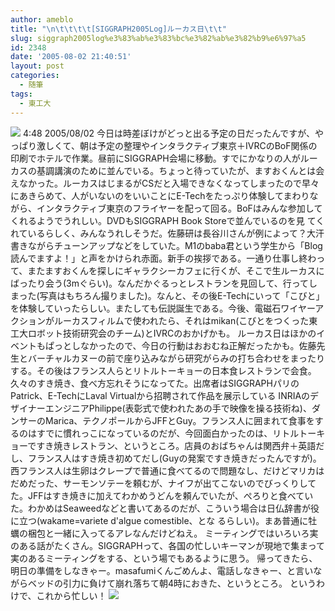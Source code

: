 ```yaml
---
author: ameblo
title: "\n\t\t\t\t[SIGGRAPH2005Log]ルーカス日\t\t"
slug: siggraph2005log%e3%83%ab%e3%83%bc%e3%82%ab%e3%82%b9%e6%97%a5
id: 2348
date: '2005-08-02 21:40:51'
layout: post
categories:
  - 随筆
tags:
  - 東工大
---
```


[![](http://akihiko.shirai.as/modules/xoopsgallery/cache/albums/album22/DSCF0022.sized.jpg)](http://akihiko.shirai.as/modules/xoopsgallery/view_photo.php?xoops_imageid=1630&set_albumName=album22&id=DSCF0022 "生ルーカス、レストランを探訪") 4:48 2005/08/02 今日は時差ぼけがどっと出る予定の日だったんですが、やっぱり激しくて、朝は予定の整理やインタラクティブ東京＋IVRCのBoF関係の印刷でホテルで作業。昼前にSIGGRAPH会場に移動。すでにかなりの人がルーカスの基調講演のために並んでいる。ちょっと待っていたが、ますおくんとは会えなかった。ルーカスはじまるがCSだと入場できなくなってしまったので早々にあきらめて、人がいないのをいいことにE-Techをたっぷり体験してまわりながら、インタラクティブ東京のフライヤーを配って回る。BoFはみんな参加してくれるようでうれしい。DVDもSIGGRAPH Book Storeで並んでいるのを見 てくれているらしく、みんなうれしそうだ。佐藤研は長谷川さんが例によって？大汗書きながらチューンアップなどをしていた。M1のbaba君という学生から「Blog読んでますよ！」と声をかけられ赤面。新手の挨拶である。一通り仕事し終わって、またますおくんを探しにギャラクシーカフェに行くが、そこで生ルーカスにばったり会う(3mぐらい)。なんだかぐるっとレストランを見回して、行ってしまった(写真はもちろん撮りました)。なんと、その後E-Techにいって「こびと」を体験していったらしい。またしても伝説誕生である。今後、電磁石ワイヤーアクションがルーカスフィルムで使われたら、それはmikan(こびとをつくった東工大ロボット技術研究会のチーム)とIVRCのおかげかも。 ルーカス日はほかのイベントもぱっとしなかったので、今日の行動はおおむね正解だったかも。佐藤先生とバーチャルカヌーの前で座り込みながら研究がらみの打ち合わせをまったりする。その後はフランス人らとリトルトーキョーの日本食レストランで会食。久々のすき焼き、食べ方忘れそうになってた。出席者はSIGGRAPHパリのPatrick、E-TechにLaval Virtualから招聘されて作品を展示している INRIAのデザイナーエンジニアPhilippe(表彰式で使われたあの手で映像を操る技術ね)、ダンサーのMarica、テクノポールからJFFとGuy。フランス人に囲まれて食事をするのはすでに慣れっこになっているのだが、今回面白かったのは、リトルトーキョーですき焼きレストラン、というところ。店員のおばちゃんは関西弁＋英語だし、フランス人はすき焼き初めてだし(Guyの発案ですき焼きだったんですが)。西フランス人は生卵はクレープで普通に食べてるので問題なし、だけどマリカはだめだった、サーモンソテーを頼むが、ナイフが出てこないのでびっくりしてた。JFFはすき焼きに加えてわかめうどんを頼んでいたが、ぺろりと食べていた。わかめはSeaweedなどと書いてあるのだが、こういう場合は日仏辞書が役に立つ(wakame=variete d'algue comestible、とな るらしい)。まあ普通に牡蠣の梱包と一緒に入ってるアレなんだけどねえ。 ミーティングではいろいろ実のある話がたくさん。SIGGRAPHって、各国の忙しいキーマンが現地で集まって実のあるミーティングをする、という場でもあるように思う。 帰ってきたら、明日の準備をしなきゃー。masafumiくんごめんよ、電話しなきゃー、と言いながらベッドの引力に負けて崩れ落ちて朝4時におきた、というところ。 というわけで、これから忙しい！ [![](http://akihiko.shirai.as/modules/xoopsgallery/cache/albums/album22/DSCF0039.sized.jpg)](http://akihiko.shirai.as/modules/xoopsgallery/view_photo.php?xoops_imageid=1664&set_albumName=album22&id=DSCF0039)